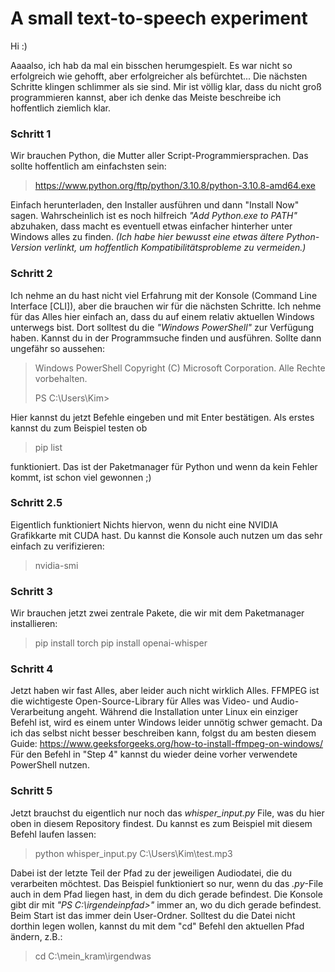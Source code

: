 # A small text-to-speech experiment

Hi :)

Aaaalso, ich hab da mal ein bisschen herumgespielt. Es war nicht so erfolgreich wie gehofft, aber erfolgreicher als befürchtet...
Die nächsten Schritte klingen schlimmer als sie sind. Mir ist völlig klar, dass du nicht groß programmieren kannst, aber ich denke das Meiste beschreibe ich hoffentlich ziemlich klar.

### Schritt 1

Wir brauchen Python, die Mutter aller Script-Programmiersprachen. Das sollte hoffentlich am einfachsten sein:

> https://www.python.org/ftp/python/3.10.8/python-3.10.8-amd64.exe

Einfach herunterladen, den Installer ausführen und dann "Install Now" sagen. Wahrscheinlich ist es noch hilfreich _"Add Python.exe to PATH"_ abzuhaken, dass macht es eventuell etwas einfacher hinterher unter Windows alles zu finden. _(Ich habe hier bewusst eine etwas ältere Python-Version verlinkt, um hoffentlich Kompatibilitätsprobleme zu vermeiden.)_

### Schritt 2

Ich nehme an du hast nicht viel Erfahrung mit der Konsole (Command Line Interface [CLI]), aber die brauchen wir für die nächsten Schritte. Ich nehme für das Alles hier einfach an, dass du auf einem relativ aktuellen Windows unterwegs bist. Dort solltest du die _"Windows PowerShell"_ zur Verfügung haben. Kannst du in der Programmsuche finden und ausführen. Sollte dann ungefähr so aussehen:

> Windows PowerShell
> Copyright (C) Microsoft Corporation. Alle Rechte vorbehalten.
>
> PS C:\Users\Kim> 

Hier kannst du jetzt Befehle eingeben und mit Enter bestätigen. Als erstes kannst du zum Beispiel testen ob

> pip list

funktioniert. Das ist der Paketmanager für Python und wenn da kein Fehler kommt, ist schon viel gewonnen ;)

### Schritt 2.5

Eigentlich funktioniert Nichts hiervon, wenn du nicht eine NVIDIA Grafikkarte mit CUDA hast. Du kannst die Konsole auch nutzen um das sehr einfach zu verifizieren:

> nvidia-smi

### Schritt 3

Wir brauchen jetzt zwei zentrale Pakete, die wir mit dem Paketmanager installieren:

> pip install torch
> pip install openai-whisper

### Schritt 4

Jetzt haben wir fast Alles, aber leider auch nicht wirklich Alles. FFMPEG ist die wichtigeste Open-Source-Library für Alles was Video- und Audio-Verarbeitung angeht. Während die Installation unter Linux ein einziger Befehl ist, wird es einem unter Windows leider unnötig schwer gemacht. Da ich das selbst nicht besser beschreiben kann, folgst du am besten diesem Guide: https://www.geeksforgeeks.org/how-to-install-ffmpeg-on-windows/
Für den Befehl in "Step 4" kannst du wieder deine vorher verwendete PowerShell nutzen.

### Schritt 5

Jetzt brauchst du eigentlich nur noch das _whisper_input.py_ File, was du hier oben in diesem Repository findest. Du kannst es zum Beispiel mit diesem Befehl laufen lassen:

> python whisper_input.py C:\Users\Kim\test.mp3

Dabei ist der letzte Teil der Pfad zu der jeweiligen Audiodatei, die du verarbeiten möchtest. Das Beispiel funktioniert so nur, wenn du das _.py_-File auch in dem Pfad liegen hast, in dem du dich gerade befindest. Die Konsole gibt dir mit _"PS C:\irgendeinpfad>"_ immer an, wo du dich gerade befindest. Beim Start ist das immer dein User-Ordner. Solltest du die Datei nicht dorthin legen wollen, kannst du mit dem "cd" Befehl den aktuellen Pfad ändern, z.B.:

> cd C:\mein_kram\irgendwas

